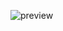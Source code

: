 ![preview](https://git.jcm.re/xmblinux/xmbshell/-/jobs/artifacts/main/raw/build/output.gif?job=convert-job)
